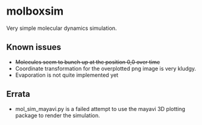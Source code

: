 molboxsim
=========

Very simple molecular dynamics simulation.

## Known issues ##

* ~~Molecules seem to bunch up at the position 0,0 over time~~
* Coordinate transformation for the overplotted png image is very kludgy.
* Evaporation is not quite implemented yet

## Errata ##

* mol_sim_mayavi.py is a failed attempt to use the mayavi 3D plotting package to render the simulation.


